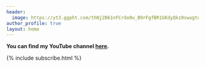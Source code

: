 ```yaml
---
header:
  image: https://yt3.ggpht.com/thNj2B61nFCrdo0u_B9rFgfBR1GKdyQkz0swugtqNU1g3BqsDiJlWZNRkAGw1UB5oTLyY_gBH3s=w1707-fcrop64=1,00005a57ffffa5a8-k-c0xffffffff-no-nd-rj
author_profile: true
layout: home
---
```


**You can find my YouTube channel [here](https://www.youtube.com/channel/UCvlKm-26JR4Fz_bAbBMP4dA).**

{% include subscribe.html %}

